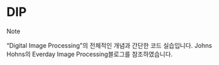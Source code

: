 # DIP

> [!NOTE]  
> “Digital Image Processing”의 전체적인 개념과 간단한 코드 실습입니다.
> Johns Hohns의 Everday Image Processing블로그를 참조하였습니다.
